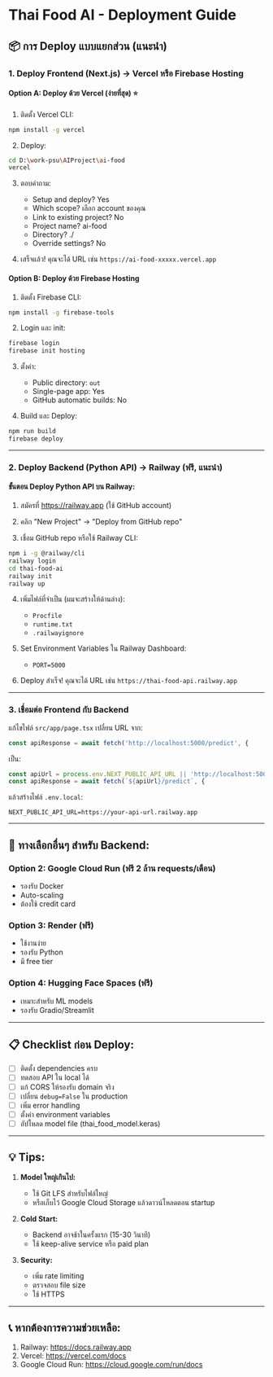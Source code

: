 # Thai Food AI - Deployment Guide

## 📦 การ Deploy แบบแยกส่วน (แนะนำ)

### 1. Deploy Frontend (Next.js) → Vercel หรือ Firebase Hosting

#### Option A: Deploy ด้วย Vercel (ง่ายที่สุด) ⭐

1. ติดตั้ง Vercel CLI:
```bash
npm install -g vercel
```

2. Deploy:
```bash
cd D:\work-psu\AIProject\ai-food
vercel
```

3. ตอบคำถาม:
   - Setup and deploy? Yes
   - Which scope? เลือก account ของคุณ
   - Link to existing project? No
   - Project name? ai-food
   - Directory? ./
   - Override settings? No

4. เสร็จแล้ว! คุณจะได้ URL เช่น `https://ai-food-xxxxx.vercel.app`

#### Option B: Deploy ด้วย Firebase Hosting

1. ติดตั้ง Firebase CLI:
```bash
npm install -g firebase-tools
```

2. Login และ init:
```bash
firebase login
firebase init hosting
```

3. ตั้งค่า:
   - Public directory: `out`
   - Single-page app: Yes
   - GitHub automatic builds: No

4. Build และ Deploy:
```bash
npm run build
firebase deploy
```

---

### 2. Deploy Backend (Python API) → Railway (ฟรี, แนะนำ)

#### ขั้นตอน Deploy Python API บน Railway:

1. สมัครที่ https://railway.app (ใช้ GitHub account)

2. คลิก "New Project" → "Deploy from GitHub repo"

3. เชื่อม GitHub repo หรือใช้ Railway CLI:
```bash
npm i -g @railway/cli
railway login
cd thai-food-ai
railway init
railway up
```

4. เพิ่มไฟล์ที่จำเป็น (ผมจะสร้างให้ด้านล่าง):
   - `Procfile`
   - `runtime.txt`
   - `.railwayignore`

5. Set Environment Variables ใน Railway Dashboard:
   - `PORT=5000`

6. Deploy สำเร็จ! คุณจะได้ URL เช่น `https://thai-food-api.railway.app`

---

### 3. เชื่อมต่อ Frontend กับ Backend

แก้ไขไฟล์ `src/app/page.tsx` เปลี่ยน URL จาก:
```typescript
const apiResponse = await fetch('http://localhost:5000/predict', {
```

เป็น:
```typescript
const apiUrl = process.env.NEXT_PUBLIC_API_URL || 'http://localhost:5000';
const apiResponse = await fetch(`${apiUrl}/predict`, {
```

แล้วสร้างไฟล์ `.env.local`:
```
NEXT_PUBLIC_API_URL=https://your-api-url.railway.app
```

---

## 🚀 ทางเลือกอื่นๆ สำหรับ Backend:

### Option 2: Google Cloud Run (ฟรี 2 ล้าน requests/เดือน)
- รองรับ Docker
- Auto-scaling
- ต้องใช้ credit card

### Option 3: Render (ฟรี)
- ใช้งานง่าย
- รองรับ Python
- มี free tier

### Option 4: Hugging Face Spaces (ฟรี)
- เหมาะสำหรับ ML models
- รองรับ Gradio/Streamlit

---

## 📋 Checklist ก่อน Deploy:

- [ ] ติดตั้ง dependencies ครบ
- [ ] ทดสอบ API ใน local ได้
- [ ] แก้ CORS ให้รองรับ domain จริง
- [ ] เปลี่ยน `debug=False` ใน production
- [ ] เพิ่ม error handling
- [ ] ตั้งค่า environment variables
- [ ] อัปโหลด model file (thai_food_model.keras)

---

## 💡 Tips:

1. **Model ใหญ่เกินไป:** 
   - ใช้ Git LFS สำหรับไฟล์ใหญ่
   - หรือเก็บไว้ Google Cloud Storage แล้วดาวน์โหลดตอน startup

2. **Cold Start:**
   - Backend อาจช้าในครั้งแรก (15-30 วินาที)
   - ใช้ keep-alive service หรือ paid plan

3. **Security:**
   - เพิ่ม rate limiting
   - ตรวจสอบ file size
   - ใช้ HTTPS

---

## 📞 หากต้องการความช่วยเหลือ:

1. Railway: https://docs.railway.app
2. Vercel: https://vercel.com/docs
3. Google Cloud Run: https://cloud.google.com/run/docs

